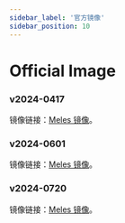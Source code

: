 ```yaml
---
sidebar_label: '官方镜像'
sidebar_position: 10
---
```


# Official Image

### v2024-0417

镜像链接：[Meles 镜像](https://github.com/milkv-meles/meles-images/releases/tag/v2024-0417)。

### v2024-0601

镜像链接：[Meles 镜像](https://mirror.iscas.ac.cn/revyos/extra/images/meles/20240601/)。

### v2024-0720

镜像链接：[Meles 镜像](https://mirror.iscas.ac.cn/revyos/extra/images/meles/20240720/)。